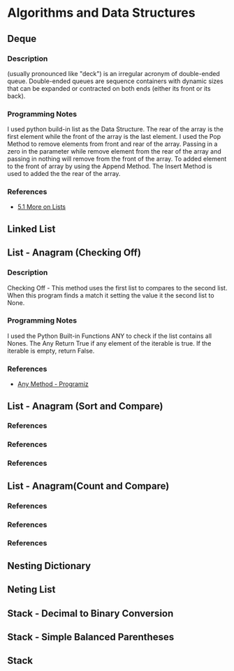 # Algorithms and Data Structures

## Deque
### Description  
(usually pronounced like "deck") is an irregular acronym of double-ended queue. Double-ended queues are sequence containers with dynamic sizes that can be expanded or contracted on both ends (either its front or its back).

### Programming Notes
I used python build-in list as the Data Structure. The rear of the array is the first element while the front of the array is the last
element. I used the Pop Method to remove elements from front and rear of the array. Passing in a zero in the parameter while remove element from the rear of the array and passing in nothing will remove from the front of the array. To added element to the front of array by using the Append Method. The Insert Method is used to added the the rear of the array.  

### References
* [5.1 More on Lists](https://docs.python.org/3.1/tutorial/datastructures.html)

## Linked List

## List - Anagram (Checking Off)

### Description  

Checking Off - This method uses the first list to compares to the second list. When this program finds a match it setting the value it the second list to None.


### Programming Notes

I used the Python Built-in Functions ANY to check if the list contains all Nones. The Any Return True if any element of the iterable is
true. If the iterable is empty, return False. 

### References

* [Any Method - Programiz](https://www.programiz.com/python-programming/methods/built-in/any)


## List - Anagram (Sort and Compare)

### References

### References

### References

## List - Anagram(Count and Compare)

### References

### References

### References

## Nesting Dictionary

## Neting List

## Stack - Decimal to Binary Conversion

## Stack - Simple Balanced Parentheses

## Stack





 

